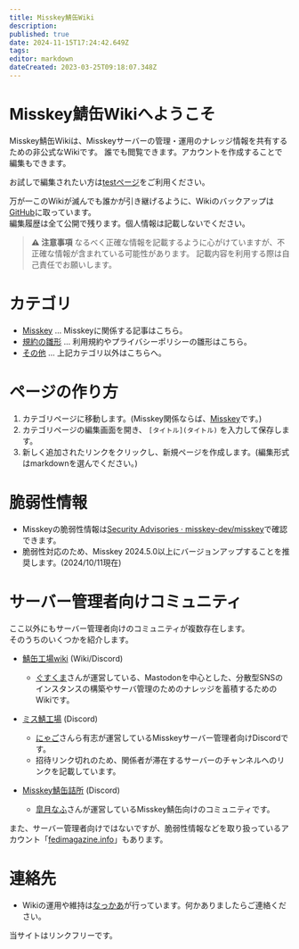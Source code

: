```yaml
---
title: Misskey鯖缶Wiki
description: 
published: true
date: 2024-11-15T17:24:42.649Z
tags: 
editor: markdown
dateCreated: 2023-03-25T09:18:07.348Z
---
```


# Misskey鯖缶Wikiへようこそ

Misskey鯖缶Wikiは、Misskeyサーバーの管理・運用のナレッジ情報を共有するための非公式なWikiです。
誰でも閲覧できます。アカウントを作成することで編集もできます。

お試しで編集されたい方は[testページ](/others/test-page)をご利用ください。  

万が一このWikiが滅んでも誰かが引き継げるように、Wikiのバックアップは[GitHub](https://github.com/nakkaa/misskey-doc.7ka.org)に取っています。  
編集履歴は全て公開で残ります。個人情報は記載しないでください。  


> **:warning: 注意事項**
> なるべく正確な情報を記載するように心がけていますが、不正確な情報が含まれている可能性があります。
> 記載内容を利用する際は自己責任でお願いします。

# カテゴリ

- [Misskey](misskey) ... Misskeyに関係する記事はこちら。
- [規約の雛形](terms) ... 利用規約やプライバシーポリシーの雛形はこちら。
- [その他](others) ... 上記カテゴリ以外はこちらへ。

# ページの作り方

1. カテゴリページに移動します。(Misskey関係ならば、[Misskey](misskey)です。)
2. カテゴリページの編集画面を開き、 `[タイトル](タイトル)` を入力して保存します。
3. 新しく追加されたリンクをクリックし、新規ページを作成します。(編集形式はmarkdownを選んでください。)

# 脆弱性情報

- Misskeyの脆弱性情報は[Security Advisories · misskey-dev/misskey](https://github.com/misskey-dev/misskey/security/advisories)で確認できます。  
- 脆弱性対応のため、Misskey 2024.5.0以上にバージョンアップすることを推奨します。(2024/10/11現在)
  
# サーバー管理者向けコミュニティ

ここ以外にもサーバー管理者向けのコミュニティが複数存在します。  
そのうちのいくつかを紹介します。

- [鯖缶工場wiki](https://wiki.sabakan.industries) (Wiki/Discord)
  - [ぐすくま](https://abyss.fun/@guskma)さんが運営している、Mastodonを中心とした、分散型SNSのインスタンスの構築やサーバ管理のためのナレッジを蓄積するためのWikiです。

- [ミス鯖工場](https://misskey.systems/channels/9bul73n598) (Discord)
  - [にゃご](https://summary.ink/@cat)さんら有志が運営しているMisskeyサーバー管理者向けDiscordです。
  - 招待リンク切れのため、関係者が滞在するサーバーのチャンネルへのリンクを記載しています。

- [Misskey鯖缶詰所](https://nijimiss.moe/notes/01HJ17MGD6WMG73YQ2VFXT036Z) (Discord)
  - [皐月なふ](https://nijimiss.moe/@nafu_at)さんが運営しているMisskey鯖缶向けのコミュニティです。

また、サーバー管理者向けではないですが、脆弱性情報などを取り扱っているアカウント「[fedimagazine.info](https://fedimagazine.info/@antenna)」もあります。

# 連絡先

- Wikiの運用や維持は[なっかあ](https://misskey.7ka.org/@nakkaa)が行っています。何かありましたらご連絡ください。  

当サイトはリンクフリーです。
